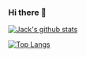 ### Hi there 👋

[![Jack's github stats](https://github-readme-stats.vercel.app/api?username=jackdelahunt&count_private=true&show_icons=true&theme=GRADIENT)](https://github.com/jackdelahunt/github-readme-stats)

[![Top Langs](https://github-readme-stats.vercel.app/api/top-langs/?username=jackdelahunt&langs_count=10&layout=compact&hide=batchfile,hlsl,scss,shell,shaderlab&theme=GRADIENT)](https://github.com/jackdelahunt/github-readme-stats)


